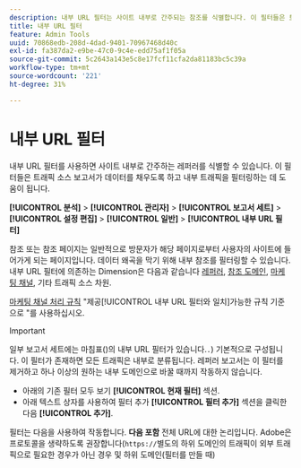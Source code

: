 ```yaml
---
description: 내부 URL 필터는 사이트 내부로 간주되는 참조를 식별합니다. 이 필터들은 트래픽 소스 보고서가 데이터를 채우도록 하고 내부 트래픽을 필터링하는 데 도움이 됩니다.
title: 내부 URL 필터
feature: Admin Tools
uuid: 70868edb-208d-4dad-9401-70967468d40c
exl-id: fa387da2-e9be-47c0-9c4e-edd75af1f05a
source-git-commit: 5c2643a143e5c8e17fcf11cfa2da81183bc5c39a
workflow-type: tm+mt
source-wordcount: '221'
ht-degree: 31%

---
```



# 내부 URL 필터

내부 URL 필터를 사용하면 사이트 내부로 간주하는 레퍼러를 식별할 수 있습니다. 이 필터들은 트래픽 소스 보고서가 데이터를 채우도록 하고 내부 트래픽을 필터링하는 데 도움이 됩니다.

**[!UICONTROL 분석]** > **[!UICONTROL 관리자]** > **[!UICONTROL 보고서 세트]** > **[!UICONTROL 설정 편집]** > **[!UICONTROL 일반]** > **[!UICONTROL 내부 URL 필터]**

참조 또는 참조 페이지는 일반적으로 방문자가 해당 페이지로부터 사용자의 사이트에 들어가게 되는 페이지입니다. 데이터 왜곡을 막기 위해 내부 참조를 필터링할 수 있습니다. 내부 URL 필터에 의존하는 Dimension은 다음과 같습니다 [레퍼러](/help/components/dimensions/referrer.md), [참조 도메인](/help/components/dimensions/referring-domain.md), [마케팅 채널](/help/components/dimensions/marketing-channel.md), 기타 트래픽 소스 차원.

[마케팅 채널 처리 규칙](../marketing-channels/c-rules.md) &quot;제공[!UICONTROL 내부 URL 필터와 일치]가능한 규칙 기준으로 &quot;를 사용하십시오.

>[!IMPORTANT]
>
>일부 보고서 세트에는 마침표()의 내부 URL 필터가 있습니다.`.`) 기본적으로 구성됩니다. 이 필터가 존재하면 모든 트래픽은 내부로 분류됩니다. 레퍼러 보고서는 이 필터를 제거하고 하나 이상의 원하는 내부 도메인으로 바꿀 때까지 작동하지 않습니다.

* 아래의 기존 필터 모두 보기 **[!UICONTROL 현재 필터]** 섹션.
* 아래 텍스트 상자를 사용하여 필터 추가 **[!UICONTROL 필터 추가]** 섹션을 클릭한 다음 **[!UICONTROL 추가]**.

필터는 다음을 사용하여 작동합니다. **다음 포함** 전체 URL에 대한 논리입니다. Adobe은 프로토콜을 생략하도록 권장합니다(`https://`별도의 하위 도메인의 트래픽이 외부 트래픽으로 필요한 경우가 아닌 경우 및 하위 도메인(필터를 만들 때)

